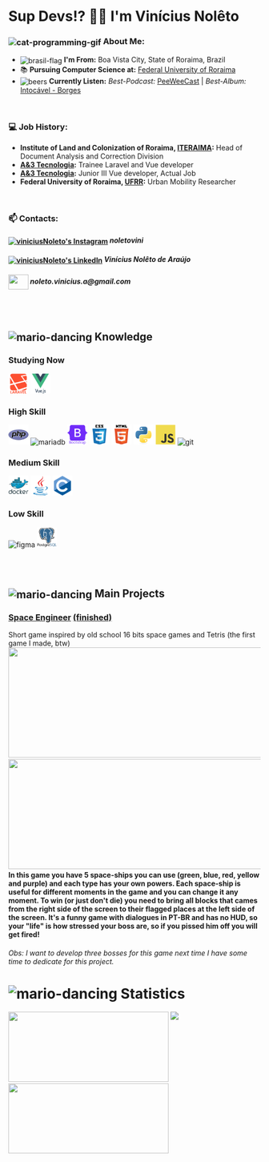 # Sup Devs!? 👋🏽 I'm Vinícius Nolêto

### <img src="https://user-images.githubusercontent.com/85528669/173167127-481cdef6-d413-4d85-8bb2-562a50be9865.gif" alt="cat-programming-gif" width="30px" height="30px" align="center"></img> About Me:
- <img src="https://user-images.githubusercontent.com/85528669/173168763-8bae5634-ef49-4836-8b5c-6f2e1476148c.png" alt="brasil-flag" width="20px" height="20px" align="center"></img> **I'm From:** Boa Vista City, State of Roraima, Brazil
- 📚 **Pursuing Computer Science at:** [Federal University of Roraima](https://ufrr.br/)
- <img src="https://user-images.githubusercontent.com/85528669/173170780-3cb4f88b-08f3-44a7-b874-16664bcb7ceb.gif" alt="beers" width="20px" height="20px" align="center"></img> **Currently Listen:** *Best-Podcast:* [PeeWeeCast](https://open.spotify.com/show/7eJGd9HVEPmrg7RqSpEhuZ?si=c9d8244fcfa34a3d) | *Best-Album:* [Intocável - Borges](https://open.spotify.com/album/0tPRn8Y8Xmj6xErQPnuExw?si=WIfASI3uTzepNCVduySc_g)

<br/>

### 💻 Job History:
- **Institute of Land and Colonization of Roraima, [ITERAIMA](http://www.iteraima.rr.gov.br/):** Head of Document Analysis and Correction Division
- **[A&3 Tecnologia](https://ae3tecnologia.com.br/):** Trainee Laravel and Vue developer
- **[A&3 Tecnologia](https://ae3tecnologia.com.br/):** Junior III Vue developer, Actual Job
- **Federal University of Roraima, [UFRR](https://ufrr.br/):** Urban Mobility Researcher

<br/>

### 📫 Contacts:
#### [<img align="center" height="30" width="40" src="https://raw.githubusercontent.com/rahuldkjain/github-profile-readme-generator/master/src/images/icons/Social/instagram.svg" alt="viniciusNoleto's Instagram"></img>](https://www.instagram.com/noletovini/) _noletovini_
#### [<img align="center" height="30" width="40" src="https://raw.githubusercontent.com/rahuldkjain/github-profile-readme-generator/master/src/images/icons/Social/linked-in-alt.svg" alt="viniciusNoleto's LinkedIn"></img>](https://www.linkedin.com/in/vin%C3%ADcius-nol%C3%AAto-de-ara%C3%BAjo/) _Vinícius Nolêto de Araújo_
#### <a href="mailto: noleto.vinicius.a@gmail.com"><img align="center" height="30" width="40" src="https://github.com/viniciusNoleto/viniciusNoleto/assets/85528669/85103727-51ba-4c9a-b459-10cb3e0a08e8"></img></a> _noleto.vinicius.a@gmail.com_

<br/><br/>

## <img src="https://user-images.githubusercontent.com/85528669/173171956-42614631-70db-47e2-bc7a-7428bcfe7692.gif" alt="mario-dancing" width="30px" height="35px" align="center"></img> Knowledge

### Studying Now
<img src="https://raw.githubusercontent.com/devicons/devicon/master/icons/laravel/laravel-plain-wordmark.svg" alt="laravel" width="40" height="40"/></img>
<img src="https://raw.githubusercontent.com/devicons/devicon/master/icons/vuejs/vuejs-original-wordmark.svg" alt="vuejs" width="40" height="40"/></img>
### High Skill
<img src="https://raw.githubusercontent.com/devicons/devicon/master/icons/php/php-original.svg" alt="php" width="40" height="40"/></img>
<img src="https://www.vectorlogo.zone/logos/mariadb/mariadb-icon.svg" alt="mariadb" width="40" height="40"/></img>
<img src="https://raw.githubusercontent.com/devicons/devicon/master/icons/bootstrap/bootstrap-plain-wordmark.svg" alt="bootstrap" width="40" height="40"/>
<img src="https://raw.githubusercontent.com/devicons/devicon/master/icons/css3/css3-original-wordmark.svg" alt="css3" width="40" height="40"/></img>
<img src="https://raw.githubusercontent.com/devicons/devicon/master/icons/html5/html5-original-wordmark.svg" alt="html5" width="40" height="40"/></img>
<img src="https://raw.githubusercontent.com/devicons/devicon/master/icons/python/python-original.svg" alt="python" width="40" height="40"/></img>
<img src="https://raw.githubusercontent.com/devicons/devicon/master/icons/javascript/javascript-original.svg" alt="javascript" width="40" height="40"/>
<img src="https://www.vectorlogo.zone/logos/git-scm/git-scm-icon.svg" alt="git" width="40" height="40"/></img>
### Medium Skill
<img src="https://raw.githubusercontent.com/devicons/devicon/master/icons/docker/docker-original-wordmark.svg" alt="docker" width="40" height="40"/></img>
<img src="https://raw.githubusercontent.com/devicons/devicon/master/icons/java/java-original.svg" alt="java" width="40" height="40"/>
<img src="https://raw.githubusercontent.com/devicons/devicon/master/icons/c/c-original.svg" alt="c" width="40" height="40"/></img>
### Low Skill
<img src="https://www.vectorlogo.zone/logos/figma/figma-icon.svg" alt="figma" width="40" height="40"/></img>
<img src="https://raw.githubusercontent.com/devicons/devicon/master/icons/postgresql/postgresql-original-wordmark.svg" alt="postgresql" width="40" height="40"/></img>

<br/><br/>

## <img src="https://user-images.githubusercontent.com/85528669/173173690-c56aaf9f-72f2-49e6-88f3-cc766cc5665e.png" alt="mario-dancing" width="30px" height="30px" align="center"></img> Main Projects

### [Space Engineer](https://tic80.com/play?cart=1911) [(finished)](https://github.com/viniciusNoleto/Space-Engeneer-Tic-80-JS)
Short game inspired by old school 16 bits space games and Tetris (the first game I made, btw)
<img height="220em" width="600em" src="https://user-images.githubusercontent.com/85528669/173397311-31fbf258-ce58-4cff-9e47-aceacda3c71d.gif"></img>
<img height="220em" width="600em" src="https://user-images.githubusercontent.com/85528669/173397538-9bc127fb-331f-4886-b035-959e9996858f.gif"></img><br/>
**In this game you have 5 space-ships you can use (green, blue, red, yellow and purple) and each type has your own powers. Each space-ship is useful for different moments in the game and you can change it any moment. To win (or just don't die) you need to bring all blocks that cames from the right side of the screen to their flagged places at the left side of the screen. It's a funny game with dialogues in PT-BR and has no HUD, so your "life" is how stressed your boss are, so if you pissed him off you will get fired!**
###### Obs: I want to develop three bosses for this game next time I have some time to dedicate for this project.

# <img src="https://user-images.githubusercontent.com/85528669/173398383-ad73c2a9-ad89-413e-a69b-1371d928af0f.gif" alt="mario-dancing" width="30px" height="30px" align="bottom"></img> Statistics
<img height="140em" width="320em" src="https://github-readme-stats-eight-theta.vercel.app/api?username=viniciusNoleto&icons=true&theme=algolia&include_all_commits=true&count_private=true"></img>
<img height="135em" align="top" src="https://user-images.githubusercontent.com/85528669/173173706-b31908e4-d779-4705-a777-4cf6657a5212.gif"></img>
<img height="140em" width="320em" src="https://github-readme-stats-eight-theta.vercel.app/api/top-langs/?username=viniciusNoleto&layout=compact&langs_count=8&theme=algolia"></img>
